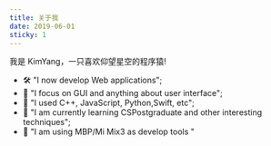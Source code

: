 ```yaml
---
title: 关于我
date: 2019-06-01
sticky: 1
---
```


我是 KimYang，一只喜欢仰望星空的程序猿!

   - 🛠  "I now develop Web applications";
   - 🤔  "I focus on GUI and anything about user interface"; 
   - 🔗  "I used C++, JavaScript, Python,Swift, etc";
   - 🦀  "I am currently learning CSPostgraduate and other interesting techniques";
   - 📱  "I am using MBP/Mi Mix3 as develop tools "

<!-- more -->

